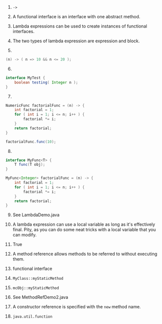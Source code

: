 1) ``->``

2) A functional interface is an interface with one abstract method.

3) Lambda expressions can be used to create instances of functional interfaces.

4) The two types of lambda expression are expression and block.

5)
```java
(n) -> ( n => 10 && n <= 20 );
```

6)
```java
interface MyTest {
	boolean testing( Integer n );
}
```

7)
```java
NumericFunc factorialFunc = (n) -> { 
	int factorial = 1;
	for ( int i = 1; i <= n; i++ ) {
		factorial *= i;
	}
	return factorial;
}

factorialFunc.func(10);
```

8)
```java
interface MyFunc<T> {
	T func(T obj);
}

MyFunc<Integer> factorialFunc = (n) -> { 
	int factorial = 1;
	for ( int i = 1; i <= n; i++ ) {
		factorial *= i;
	}
	return factorial;
}
```

9) See LambdaDemo.java

10) A lambda expression can use a local variable as long as it's effectively final. Pity, as you can do
some neat tricks with a local variable that you can modify.

11) True

12) A method reference allows methods to be referred to without executing them.

13) functional interface

14) ``MyClass::myStaticMethod``

15) ``mcObj::myStaticMethod``

16) See MethodRefDemo2.java

17) A constructor reference is specified with the ``new`` method name.

18) ``java.util.function``